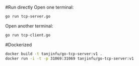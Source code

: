 


#Run directly
Open one terminal:
```bash
go run tcp-server.go
```

Open another terminal:
```bash
go run tcp-client.go
```

#Dockerized

```bash
docker build -t tanjinfu/go-tcp-server:v1 .
docker run -i -t -p 31069:31069 tanjinfu/go-tcp-server:v1
```